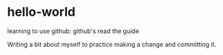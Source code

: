 # hello-world
learning to use github: github's read the guide

Writing a bit about myself to practice making a change and committing it. 
